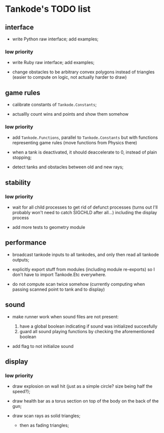 Tankode's TODO list
===================


interface
---------

* write Python raw interface; add examples;

### low priority

* write Ruby raw interface; add examples;

* change obstacles to be arbitrary convex polygons instead of triangles
  (easier to compute on logic, not actually harder to draw)


game rules
----------

* calibrate constants of `Tankode.Constants`;

* actuallly count wins and points and show them somehow

### low priority

* add `Tankode.Functions`, parallel to `Tankode.Constants` but with functions
  representing game rules (move functions from Physics there)

* when a tank is deactivated, it should deaccelerate to 0, instead of plain
  stopping;

* detect tanks and obstacles between old and new rays;


stability
---------

### low priority

* wait for all child processes to get rid of defunct processes
  (turns out I'll probably won't need to catch SIGCHLD after all...)
  including the display process

* add more tests to geometry module


performance
-----------

* broadcast tankode inputs to all tankodes, and only then read all tankode outputs;

* explicitly export stuff from modules (including module re-exports)
  so I don't have to import Tankode.Etc everywhere.

* do not compute scan twice somehow (currently computing when passing scanned
  point to tank and to display)


sound
-----

* make runner work when sound files are not present:
	1. have a global boolean indicating if sound was initialized succesfully
	2. guard all sound playing functions by checking the aforementioned boolean

* add flag to not initialize sound


display
-------

### low priority

* draw explosion on wall hit
  (just as a simple circle?  size being half the speed?);

* draw health bar as a torus section on top of the body on the back of the gun;

* draw scan rays as solid triangles;
	- then as fading triangles;
